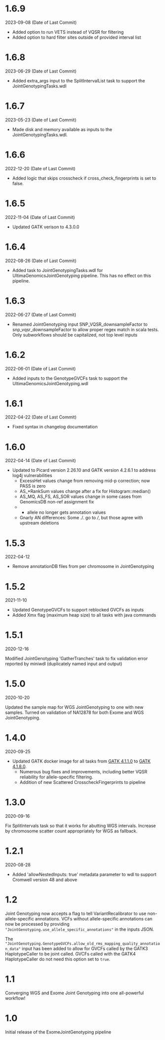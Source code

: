 # 1.6.9
2023-09-08 (Date of Last Commit)

* Added option to run VETS instead of VQSR for filtering
* Added option to hard filter sites outside of provided interval list

# 1.6.8
2023-06-29 (Date of Last Commit)

* Added extra_args input to the SplitIntervalList task to support the JointGenotypingTasks.wdl

# 1.6.7
2023-05-23 (Date of Last Commit)

* Made disk and memory available as inputs to the JointGenotypingTasks.wdl. 

# 1.6.6
2022-12-20 (Date of Last Commit)

* Added logic that skips crosscheck if cross_check_fingerprints is set to false. 

# 1.6.5
2022-11-04 (Date of Last Commit)

* Updated GATK verison to 4.3.0.0

# 1.6.4
2022-08-26 (Date of Last Commit)

* Added task to JointGenotypingTasks.wdl for UltimaGenomicsJointGenotyping pipeline. This has no effect on this pipeline.

# 1.6.3
2022-06-27 (Date of Last Commit)

* Renamed JointGenotyping input SNP_VQSR_downsampleFactor to snp_vqsr_downsampleFactor to allow proper regex match in scala tests. Only subworkflows should be capitalized, not top level inputs
# 1.6.2
2022-06-01 (Date of Last Commit)

* Added inputs to the GenotypeGVCFs task to support the UltimaGenomicsJointGenotyping.wdl

# 1.6.1
2022-04-22 (Date of Last Commit)

* Fixed syntax in changelog documentation 

# 1.6.0
2022-04-14 (Date of Last Commit)

* Updated to Picard version 2.26.10 and GATK version 4.2.6.1 to address log4j vulnerabilities
    * ExcessHet values change from removing mid-p correction; now PASS is zero 
    * AS_*RankSum values change after a fix for Histogram::median() 
    * AS_MQ, AS_FS, AS_SOR values change in some cases from GenomicsDB non-ref assignment fix
    * * allele no longer gets annotation values
    * Gnarly AN differences: Some ./. go to */*, but those agree with upstream deletions

# 1.5.3
2022-04-12

* Remove annotationDB files from per chromosome in JointGenotyping

# 1.5.2
2021-11-10

* Updated GenotypeGVCFs to support reblocked GVCFs as inputs
* Added Xmx flag (maximum heap size) to all tasks with java commands

# 1.5.1
2020-12-16

Modified JointGenotyping 'GatherTranches' task to fix validation error reported by miniwdl (duplicately named input and output)

# 1.5.0
2020-10-20

Updated the sample map for WGS JointGenotyping to one with new samples. Turned on validation of NA12878 for both Exome and WGS JointGenotyping.

# 1.4.0
2020-09-25

* Updated GATK docker image for all tasks from [GATK 4.1.1.0](https://github.com/broadinstitute/gatk/releases/tag/4.1.1.0) to [GATK 4.1.8.0](https://github.com/broadinstitute/gatk/releases/tag/4.1.8.0).
    * Numerous bug fixes and improvements, including better VQSR reliability for allele-specific filtering.
    * Addition of new Scattered CrosscheckFingerprints to pipeline

# 1.3.0
2020-09-16

Fix SplitIntervals task so that it works for abutting WGS intervals. Increase by chromosome scatter count appropriately for WGS as fallback.

# 1.2.1
2020-08-28

* Added 'allowNestedInputs: true' metadata parameter to wdl to support Cromwell version 48 and above

# 1.2
Joint Genotyping now accepts a flag to tell VariantRecalibrator to use non-allele-specific annotations. VCFs without allele-specific annotations can now be processed by providing `"JointGenotyping.use_allele_specific_annotations"` in the inputs JSON.

The `"JointGenotyping.GenotypeGVCFs.allow_old_rms_mapping_quality_annotation_data"` input has been added to allow for GVCFs called by the GATK3 HaplotypeCaller to be joint called. GVCFs called with the GATK4 HaplotypeCaller do not need this option set to `true`.

# 1.1
Converging WGS and Exome Joint Genotyping into one all-powerful workflow!

# 1.0
Initial release of the ExomeJointGenotyping pipeline